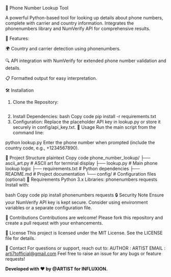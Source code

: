 📱 Phone Number Lookup Tool

A powerful Python-based tool for looking up details about phone numbers, complete with carrier and country information. Integrates the phonenumbers library and NumVerify API for comprehensive results.

🚀 Features:

🌍 Country and carrier detection using phonenumbers.

🔍 API integration with NumVerify for extended phone number validation and details.

📋 Formatted output for easy interpretation.

🛠️ Installation
1. Clone the Repository:
```

```
2. Install Dependencies:
bash
Copy code
pip install -r requirements.txt
3. Configuration:
Replace the placeholder API key in lookup.py or store it securely in config/api_key.txt.
📝 Usage
Run the main script from the command line:

python lookup.py
Enter the phone number when prompted (include the country code, e.g., +1234567890).

📂 Project Structure
plaintext
Copy code
phone_number_lookup/
├── ascii_art.py         # ASCII art for terminal display
├── lookup.py            # Main phone lookup logic
├── requirements.txt     # Python dependencies
├── README.md            # Project documentation
└── config/              # Configuration files (optional)
🧰 Requirements
Python 3.x
Libraries:
phonenumbers
requests
Install with:

bash
Copy code
pip install phonenumbers requests
🔒 Security Note
Ensure your NumVerify API key is kept secure. Consider using environment variables or a separate configuration file.

🤝 Contributions
Contributions are welcome! Please fork this repository and create a pull request with your enhancements.

📄 License
This project is licensed under the MIT License. See the LICENSE file for details.

📧 Contact
For questions or support, reach out to:
AUTHOR : ARTIST
EMAIL : arti7tofficial@gmail.com
Feel free to raise an issue for any bugs or feature requests!

**Developed with ❤️ by @ARTIST for INFLUXION.**
